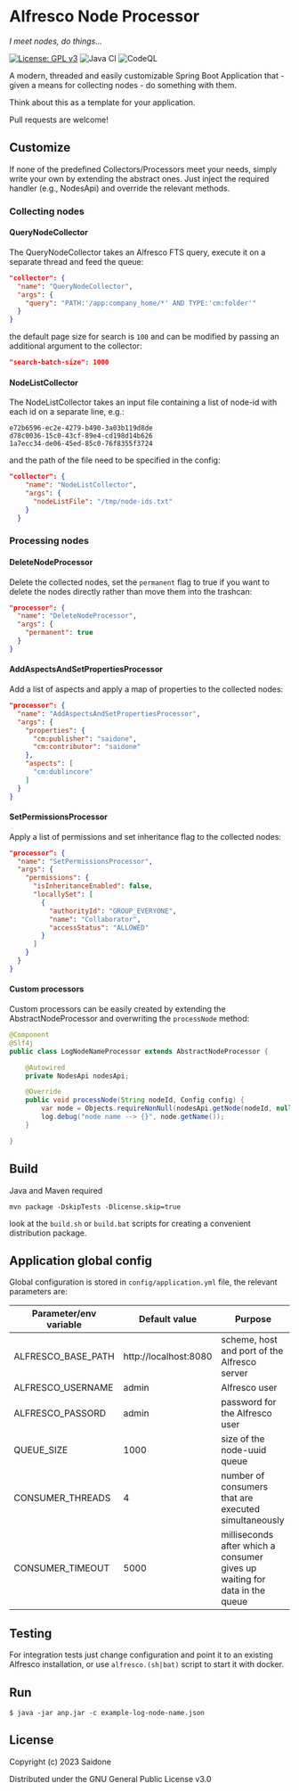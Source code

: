 # Alfresco Node Processor
_I meet nodes, do things..._

[![License: GPL v3](https://img.shields.io/badge/License-GPLv3-blue.svg)](https://www.gnu.org/licenses/gpl-3.0)
![Java CI](https://github.com/saidone75/alfresco-node-processor/actions/workflows/build.yml/badge.svg)
![CodeQL](https://github.com/saidone75/alfresco-node-processor/actions/workflows/codeql.yml/badge.svg)

A modern, threaded and easily customizable Spring Boot Application that - given a means for collecting nodes - do something with them.

Think about this as a template for your application.

Pull requests are welcome!

## Customize
If none of the predefined Collectors/Processors meet your needs, simply write your own by extending the abstract ones. Just inject the required handler (e.g., NodesApi) and override the relevant methods.
### Collecting nodes
#### QueryNodeCollector
The QueryNodeCollector takes an Alfresco FTS query, execute it on a separate thread and feed the queue:
```json
"collector": {
  "name": "QueryNodeCollector",
  "args": {
    "query": "PATH:'/app:company_home/*' AND TYPE:'cm:folder'"
  }
}
```
the default page size for search is `100` and can be modified by passing an additional argument to the collector:
```json
"search-batch-size": 1000
```
#### NodeListCollector
The NodeListCollector takes an input file containing a list of node-id with each id on a separate line, e.g.:
```
e72b6596-ec2e-4279-b490-3a03b119d8de
d78c0036-15c0-43cf-89e4-cd198d14b626
1a7ecc34-de06-45ed-85c0-76f8355f3724
```
and the path of the file need to be specified in the config:
```json
"collector": {
    "name": "NodeListCollector",
    "args": {
      "nodeListFile": "/tmp/node-ids.txt"
    }
  }
```
### Processing nodes
#### DeleteNodeProcessor
Delete the collected nodes, set the `permanent` flag to true if you want to delete the nodes directly rather than move them into the trashcan:
```json
"processor": {
  "name": "DeleteNodeProcessor",
  "args": {
    "permanent": true
  }
}
```     
#### AddAspectsAndSetPropertiesProcessor
Add a list of aspects and apply a map of properties to the collected nodes:
```json
"processor": {
  "name": "AddAspectsAndSetPropertiesProcessor",
  "args": {
    "properties": {
      "cm:publisher": "saidone",
      "cm:contributor": "saidone"
    },
    "aspects": [
      "cm:dublincore"
    ]
  }
}
```
#### SetPermissionsProcessor
Apply a list of permissions and set inheritance flag to the collected nodes:
```json
"processor": {
  "name": "SetPermissionsProcessor",
  "args": {
    "permissions": {
      "isInheritanceEnabled": false,
      "locallySet": [
        {
          "authorityId": "GROUP_EVERYONE",
          "name": "Collaborator",
          "accessStatus": "ALLOWED"
        }
      ]
    }
  }
}
```
#### Custom processors
Custom processors can be easily created by extending the AbstractNodeProcessor and overwriting the `processNode` method:
```java
@Component
@Slf4j
public class LogNodeNameProcessor extends AbstractNodeProcessor {

    @Autowired
    private NodesApi nodesApi;

    @Override
    public void processNode(String nodeId, Config config) {
        var node = Objects.requireNonNull(nodesApi.getNode(nodeId, null, null, null).getBody()).getEntry();
        log.debug("node name --> {}", node.getName());
    }

}
```
## Build
Java and Maven required

`mvn package -DskipTests -Dlicense.skip=true`

look at the `build.sh` or `build.bat` scripts for creating a convenient distribution package.
## Application global config
Global configuration is stored in `config/application.yml` file, the relevant parameters are:

| Parameter/env variable | Default value         | Purpose                                                                        |
|------------------------|-----------------------|--------------------------------------------------------------------------------|
| ALFRESCO_BASE_PATH     | http://localhost:8080 | scheme, host and port of the Alfresco server                                   |
| ALFRESCO_USERNAME      | admin                 | Alfresco user                                                                  |
| ALFRESCO_PASSORD       | admin                 | password for the Alfresco user                                                 |
| QUEUE_SIZE             | 1000                  | size of the node-uuid queue                                                    |
| CONSUMER_THREADS       | 4                     | number of consumers that are executed simultaneously                           |
| CONSUMER_TIMEOUT       | 5000                  | milliseconds after which a consumer gives up waiting for data in the queue |
## Testing
For integration tests just change configuration and point it to an existing Alfresco installation, or use `alfresco.(sh|bat)` script to start it with docker.
## Run
`$ java -jar anp.jar -c example-log-node-name.json`
## License
Copyright (c) 2023 Saidone

Distributed under the GNU General Public License v3.0

